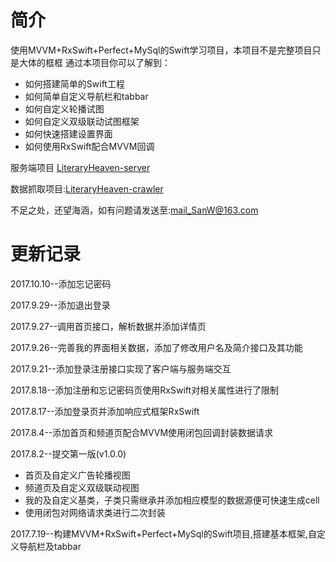 # 简介

使用MVVM+RxSwift+Perfect+MySql的Swift学习项目，本项目不是完整项目只是大体的框框
通过本项目你可以了解到：
* 如何搭建简单的Swift工程
* 如何简单自定义导航栏和tabbar
* 如何自定义轮播试图
* 如何自定义双级联动试图框架
* 如何快速搭建设置界面
* 如何使用RxSwift配合MVVM回调  

服务端项目 [LiteraryHeaven-server](https://github.com/SanWCoder/LiteraryHeaven-server)

数据抓取项目:[LiteraryHeaven-crawler](https://github.com/SanWCoder/LiteraryHeaven-crawler)

不足之处，还望海涵，如有问题请发送至:[mail_SanW@163.com](http://mail.163.com/)  

# 更新记录  

2017.10.10--添加忘记密码

2017.9.29--添加退出登录

2017.9.27--调用首页接口，解析数据并添加详情页

2017.9.26--完善我的界面相关数据，添加了修改用户名及简介接口及其功能

2017.9.21--添加登录注册接口实现了客户端与服务端交互

2017.8.18--添加注册和忘记密码页使用RxSwift对相关属性进行了限制

2017.8.17--添加登录页并添加响应式框架RxSwift

2017.8.4--添加首页和频道页配合MVVM使用闭包回调封装数据请求

2017.8.2--提交第一版(v1.0.0) 
* 首页及自定义广告轮播视图
* 频道页及自定义双级联动视图
* 我的及自定义基类，子类只需继承并添加相应模型的数据源便可快速生成cell
* 使用闭包对网络请求类进行二次封装  

2017.7.19--构建MVVM+RxSwift+Perfect+MySql的Swift项目,搭建基本框架,自定义导航栏及tabbar

